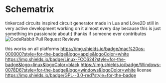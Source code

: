 # Schematrix
tinkercad circuits inspired circuit generator made in Lua and Löve2D
still in very active development working on it almost every day because this is just something im passionate about:)
thanks if someone ever contributes
![CodeRabbit Pull Request Reviews](https://img.shields.io/coderabbit/prs/github/Tipudeveloper/Schematrix?utm_source=oss&utm_medium=github&utm_campaign=Tipudeveloper%2FSchematrix&labelColor=171717&color=FF570A&link=https%3A%2F%2Fcoderabbit.ai&label=CodeRabbit+Reviews)

this works on all platforms https://img.shields.io/badge/mac%20os-000000?style=for-the-badge&logo=apple&logoColor=white https://img.shields.io/badge/Linux-FCC624?style=for-the-badge&logo=linux&logoColor=black https://img.shields.io/badge/Windows-0078D6?style=for-the-badge&logo=windows&logoColor=white license https://img.shields.io/badge/GPL--3.0-red?style=for-the-badge 
